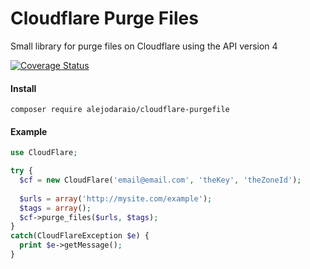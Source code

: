 # Cloudflare Purge Files

Small library for purge files on Cloudflare using the API version 4

[![Coverage Status](https://coveralls.io/repos/github/alejodaraio/cloudflare-php/badge.svg)](https://coveralls.io/github/alejodaraio/cloudflare-php?branch=master)

#### Install

`composer require alejodaraio/cloudflare-purgefile`

#### Example

```php
use CloudFlare;

try {
  $cf = new CloudFlare('email@email.com', 'theKey', 'theZoneId');
  
  $urls = array('http://mysite.com/example');
  $tags = array();
  $cf->purge_files($urls, $tags);
}
catch(CloudFlareException $e) {
  print $e->getMessage();
}

```